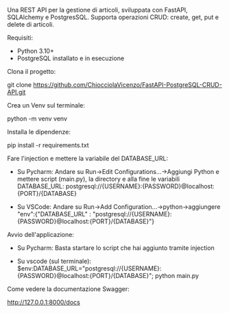 Una REST API per la gestione di articoli, sviluppata con FastAPI, SQLAlchemy e PostgresSQL. 
Supporta operazioni CRUD: create, get, put e delete di articoli.

Requisiti:

- Python 3.10+
- PostgreSQL installato e in esecuzione

Clona il progetto:

git clone https://github.com/ChiocciolaVicenzo/FastAPI-PostgreSQL-CRUD-API.git

Crea un Venv sul terminale:

python -m venv venv

Installa le dipendenze:

pip install -r requirements.txt

Fare l'injection e mettere la variabile del DATABASE_URL:

- Su Pycharm: 
Andare su Run->Edit Configurations...->Aggiungi Python e mettere script (main.py), la directory e alla fine le variabili DATABASE_URL: postgresql://{USERNAME}:{PASSWORD}@localhost:{PORT}/{DATABASE}

- Su VSCode:
Andare su Run->Add Configuration...->python->aggiungere "env":{"DATABASE_URL" : "postgresql://{USERNAME}:{PASSWORD}@localhost:{PORT}/{DATABASE}"} 

Avvio dell'applicazione:

- Su Pycharm:
    Basta startare lo script che hai aggiunto tramite injection

- Su vscode (sul terminale):
    $env:DATABASE_URL="postgresql://{USERNAME}:{PASSWORD}@localhost:{PORT}/{DATABASE}"; python main.py

Come vedere la documentazione Swagger:

http://127.0.0.1:8000/docs
